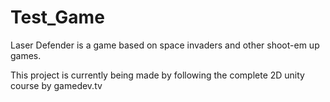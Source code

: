 # Test_Game

Laser Defender is a game based on space invaders and other shoot-em up games.

This project is currently being made by following the complete 2D unity course by gamedev.tv

